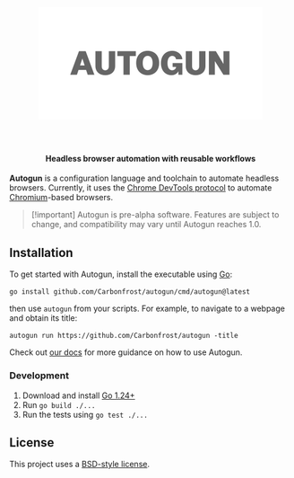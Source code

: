 <!-- Copyright 2022, 2025 The Autogun Authors. All rights reserved.
     Use of this source code is governed by a BSD-style
     license that can be found in the LICENSE file. 
-->

<h1 align="center">
  <br>
    <img src="autogun.png" alt="Autogun logo">
  <br>
  <br>
</h1>

<h4 align="center">Headless browser automation with reusable workflows </h4>

**Autogun** is a configuration language and toolchain to automate headless browsers.  Currently, it uses the [Chrome DevTools protocol][] to automate [Chromium][]-based browsers.

> [!important] Autogun is pre-alpha software. Features are subject to change, and compatibility may vary until Autogun reaches 1.0.

## Installation

To get started with Autogun, install the executable using [Go][]:

```shell
go install github.com/Carbonfrost/autogun/cmd/autogun@latest
```

then use `autogun` from your scripts. For example, to navigate to a webpage and obtain its title:

```shell
autogun run https://github.com/Carbonfrost/autogun -title
```

Check out [our docs][] for more guidance on how to use Autogun.

### Development

1. Download and install [Go 1.24+](https://go.dev)
2. Run `go build ./...`
3. Run the tests using `go test ./...`

## License

This project uses a [BSD-style license](LICENSE).

[Chrome DevTools protocol]: https://chromedevtools.github.io/devtools-protocol/
[Chromium]: https://www.chromium.org/Home/
[Go]: https://go.dev
[our docs]: https://github.com/Carbonfrost/autogun
